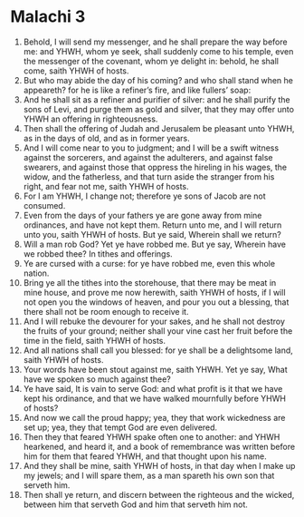 ﻿# Malachi 3
1. Behold, I will send my messenger, and he shall prepare the way before me: and YHWH, whom ye seek, shall suddenly come to his temple, even the messenger of the covenant, whom ye delight in: behold, he shall come, saith YHWH of hosts. 
2. But who may abide the day of his coming? and who shall stand when he appeareth? for he is like a refiner’s fire, and like fullers’ soap: 
3. And he shall sit as a refiner and purifier of silver: and he shall purify the sons of Levi, and purge them as gold and silver, that they may offer unto YHWH an offering in righteousness. 
4. Then shall the offering of Judah and Jerusalem be pleasant unto YHWH, as in the days of old, and as in former years. 
5. And I will come near to you to judgment; and I will be a swift witness against the sorcerers, and against the adulterers, and against false swearers, and against those that oppress the hireling in his wages, the widow, and the fatherless, and that turn aside the stranger from his right, and fear not me, saith YHWH of hosts. 
6. For I am YHWH, I change not; therefore ye sons of Jacob are not consumed. 
7.  Even from the days of your fathers ye are gone away from mine ordinances, and have not kept them. Return unto me, and I will return unto you, saith YHWH of hosts. But ye said, Wherein shall we return? 
8.  Will a man rob God? Yet ye have robbed me. But ye say, Wherein have we robbed thee? In tithes and offerings. 
9. Ye are cursed with a curse: for ye have robbed me, even this whole nation. 
10. Bring ye all the tithes into the storehouse, that there may be meat in mine house, and prove me now herewith, saith YHWH of hosts, if I will not open you the windows of heaven, and pour you out a blessing, that there shall not be room enough to receive it. 
11. And I will rebuke the devourer for your sakes, and he shall not destroy the fruits of your ground; neither shall your vine cast her fruit before the time in the field, saith YHWH of hosts. 
12. And all nations shall call you blessed: for ye shall be a delightsome land, saith YHWH of hosts. 
13.  Your words have been stout against me, saith YHWH. Yet ye say, What have we spoken so much against thee? 
14. Ye have said, It is vain to serve God: and what profit is it that we have kept his ordinance, and that we have walked mournfully before YHWH of hosts? 
15. And now we call the proud happy; yea, they that work wickedness are set up; yea, they that tempt God are even delivered. 
16.  Then they that feared YHWH spake often one to another: and YHWH hearkened, and heard it, and a book of remembrance was written before him for them that feared YHWH, and that thought upon his name. 
17. And they shall be mine, saith YHWH of hosts, in that day when I make up my jewels; and I will spare them, as a man spareth his own son that serveth him. 
18. Then shall ye return, and discern between the righteous and the wicked, between him that serveth God and him that serveth him not. 
